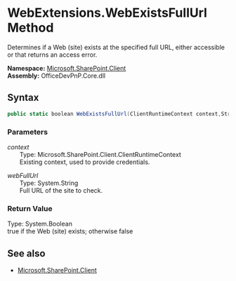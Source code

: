 # WebExtensions.WebExistsFullUrl Method  
Determines if a Web (site) exists at the specified full URL, either accessible or that returns an access error.  

**Namespace:** [Microsoft.SharePoint.Client](Microsoft.SharePoint.Client.md)  
**Assembly:** OfficeDevPnP.Core.dll  
## Syntax
```C#
public static boolean WebExistsFullUrl(ClientRuntimeContext context,String webFullUrl)
```
### Parameters
*context*  
&emsp;&emsp;Type: Microsoft.SharePoint.Client.ClientRuntimeContext  
&emsp;&emsp;Existing context, used to provide credentials.  
  
*webFullUrl*  
&emsp;&emsp;Type: System.String  
&emsp;&emsp;Full URL of the site to check.  
  
### Return Value
Type: System.Boolean  
true if the Web (site) exists; otherwise false

## See also
- [Microsoft.SharePoint.Client](Microsoft.SharePoint.Client.md)
